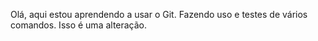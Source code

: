 Olá, aqui estou aprendendo a usar o Git.
Fazendo uso e testes de vários comandos.
Isso é uma alteração.